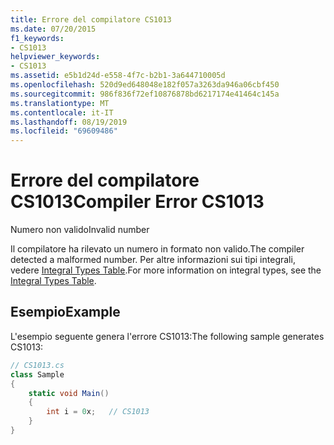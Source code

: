 ```yaml
---
title: Errore del compilatore CS1013
ms.date: 07/20/2015
f1_keywords:
- CS1013
helpviewer_keywords:
- CS1013
ms.assetid: e5b1d24d-e558-4f7c-b2b1-3a644710005d
ms.openlocfilehash: 520d9ed648048e182f057a3263da946a06cbf450
ms.sourcegitcommit: 986f836f72ef10876878bd6217174e41464c145a
ms.translationtype: MT
ms.contentlocale: it-IT
ms.lasthandoff: 08/19/2019
ms.locfileid: "69609486"
---
```

# <a name="compiler-error-cs1013"></a><span data-ttu-id="89909-102">Errore del compilatore CS1013</span><span class="sxs-lookup"><span data-stu-id="89909-102">Compiler Error CS1013</span></span>
<span data-ttu-id="89909-103">Numero non valido</span><span class="sxs-lookup"><span data-stu-id="89909-103">Invalid number</span></span>  
  
 <span data-ttu-id="89909-104">Il compilatore ha rilevato un numero in formato non valido.</span><span class="sxs-lookup"><span data-stu-id="89909-104">The compiler detected a malformed number.</span></span> <span data-ttu-id="89909-105">Per altre informazioni sui tipi integrali, vedere [Integral Types Table](../language-reference/builtin-types/integral-numeric-types.md).</span><span class="sxs-lookup"><span data-stu-id="89909-105">For more information on integral types, see the [Integral Types Table](../language-reference/builtin-types/integral-numeric-types.md).</span></span>  
  
## <a name="example"></a><span data-ttu-id="89909-106">Esempio</span><span class="sxs-lookup"><span data-stu-id="89909-106">Example</span></span>  
 <span data-ttu-id="89909-107">L'esempio seguente genera l'errore CS1013:</span><span class="sxs-lookup"><span data-stu-id="89909-107">The following sample generates CS1013:</span></span>  
  
```csharp  
// CS1013.cs  
class Sample  
{  
    static void Main()  
    {  
        int i = 0x;   // CS1013  
    }  
}  
```
